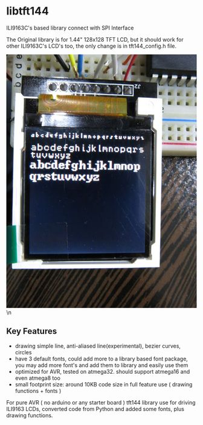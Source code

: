 # libtft144

ILI9163C's based library connect with SPI Interface

The Original library is for 1.44" 128x128 TFT LCD, but it should work for
other ILI9163C's LCD's too, the only change is in tft144_config.h file.

![Fonts Preview](fonts_preview.jpg "Fonts Preview") \n

## Key Features

*   drawing simple line, anti-aliased line(experimental), bezier curves, circles
*   have 3 default fonts, could add more to a library based font package, you 
	may add more font's and add them to library and easily use them
*	optimized for AVR, tested on atmega32. should support atmega16 and even atmega8 too
*	small footprint size: around 10KB code size in full feature use ( drawing functions + fonts )

For pure AVR ( no arduino or any starter board ) tft144 library
use for driving ILI9163 LCDs, converted code from Python and added
some fonts, plus drawing functions.


